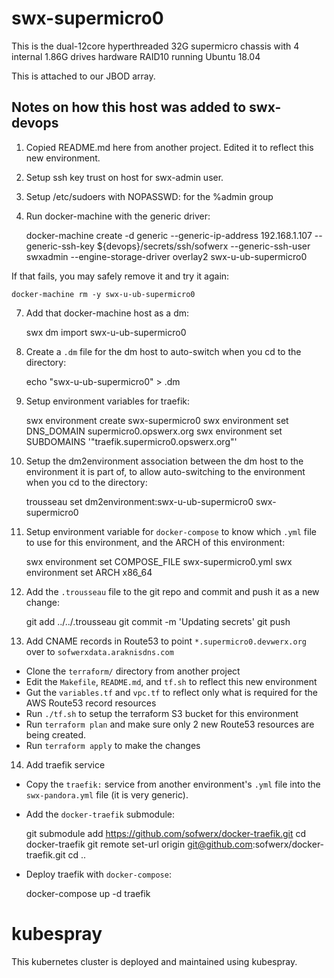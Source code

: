 # swx-supermicro0

This is the dual-12core hyperthreaded 32G supermicro chassis with 4 internal 1.86G drives hardware RAID10 running Ubuntu 18.04

This is attached to our JBOD array.

## Notes on how this host was added to swx-devops

1. Copied README.md here from another project. Edited it to reflect this new environment.

2. Setup ssh key trust on host for swx-admin user.

3. Setup /etc/sudoers with NOPASSWD: for the %admin group

6. Run docker-machine with the generic driver:

    docker-machine create -d generic --generic-ip-address 192.168.1.107 --generic-ssh-key ${devops}/secrets/ssh/sofwerx --generic-ssh-user swxadmin --engine-storage-driver overlay2 swx-u-ub-supermicro0

If that fails, you may safely remove it and try it again:

    docker-machine rm -y swx-u-ub-supermicro0

7. Add that docker-machine host as a dm:

    swx dm import swx-u-ub-supermicro0

8. Create a `.dm` file for the dm host to auto-switch when you cd to the directory:

    echo "swx-u-ub-supermicro0" > .dm

9. Setup environment variables for traefik:

    swx environment create swx-supermicro0
    swx environment set DNS_DOMAIN supermicro0.opswerx.org
    swx environment set SUBDOMAINS '"traefik.supermicro0.opswerx.org"'

10. Setup the dm2environment association between the dm host to the environment it is part of, to allow auto-switching to the environment when you cd to the directory:

    trousseau set dm2environment:swx-u-ub-supermicro0 swx-supermicro0

11. Setup environment variable for `docker-compose` to know which `.yml` file to use for this environment, and the ARCH of this environment:

    swx environment set COMPOSE_FILE swx-supermicro0.yml
    swx environment set ARCH x86_64

12. Add the `.trousseau` file to the git repo and commit and push it as a new change:

    git add ../../.trousseau
    git commit -m 'Updating secrets'
    git push

13. Add CNAME records in Route53 to point `*.supermicro0.devwerx.org` over to `sofwerxdata.araknisdns.com`
- Clone the `terraform/` directory from another project
- Edit the `Makefile`, `README.md`, and `tf.sh` to reflect this new environment
- Gut the `variables.tf` and `vpc.tf` to reflect only what is required for the AWS Route53 record resources
- Run `./tf.sh` to setup the terraform S3 bucket for this environment
- Run `terraform plan` and make sure only 2 new Route53 resources are being created.
- Run `terraform apply` to make the changes

14. Add traefik service

- Copy the `traefik:` service from another environment's `.yml` file into the `swx-pandora.yml` file (it is very generic).
- Add the `docker-traefik` submodule:

    git submodule add https://github.com/sofwerx/docker-traefik.git
    cd docker-traefik
    git remote set-url origin git@github.com:sofwerx/docker-traefik.git
    cd ..

- Deploy traefik with `docker-compose`:

    docker-compose up -d traefik

# kubespray

This kubernetes cluster is deployed and maintained using kubespray.

